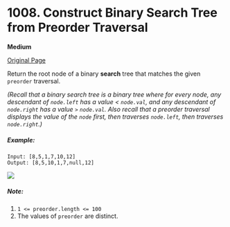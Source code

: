 # 1008. Construct Binary Search Tree from Preorder Traversal

**Medium**

[Original Page](https://leetcode.com/problems/construct-binary-search-tree-from-preorder-traversal/)

Return the root node of a binary __search__ tree that matches the given `preorder` traversal.

_(Recall that a binary search tree is a binary tree where for every node, any descendant of `node.left` has a value < `node.val`, and any descendant of `node.right` has a value `>` `node.val`.  Also recall that a preorder traversal displays the value of the `node` first, then traverses `node.left`, then traverses `node.right`.)_

##### Example:
```
Input: [8,5,1,7,10,12]
Output: [8,5,10,1,7,null,12]
```
![](https://assets.leetcode.com/uploads/2019/03/06/1266.png)

##### Note:
1. `1 <= preorder.length <= 100`
2. The values of `preorder` are distinct.